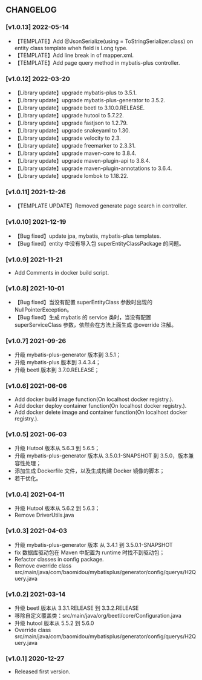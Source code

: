 ## CHANGELOG
### [v1.0.13] 2022-05-14
- 【TEMPLATE】Add @JsonSerialize(using = ToStringSerializer.class) on entity class template wheh field is Long type.
- 【TEMPLATE】Add line break in <sql id="Base_Column_List"> of mapper.xml.
- 【TEMPLATE】Add page query method in mybatis-plus controller.

### [v1.0.12] 2022-03-20
- 【Library update】upgrade mybatis-plus to 3.5.1.
- 【Library update】upgrade mybatis-plus-generator to 3.5.2.
- 【Library update】upgrade beetl to 3.10.0.RELEASE.
- 【Library update】upgrade hutool to 5.7.22.
- 【Library update】upgrade fastjson to 1.2.79.
- 【Library update】upgrade snakeyaml to 1.30.
- 【Library update】upgrade velocity to 2.3.
- 【Library update】upgrade freemarker to 2.3.31.
- 【Library update】upgrade maven-core to 3.8.4.
- 【Library update】upgrade maven-plugin-api to 3.8.4.
- 【Library update】upgrade maven-plugin-annotations to 3.6.4.
- 【Library update】upgrade lombok to 1.18.22.

### [v1.0.11] 2021-12-26
- 【TEMPLATE UPDATE】Removed generate page search in controller.

### [v1.0.10] 2021-12-19
- 【Bug fixed】update jpa, mybatis, mybatis-plus templates.
- 【Bug fixed】entity 中没有导入包 superEntityClassPackage 的问题。

### [v1.0.9] 2021-11-21
- Add Comments in docker build script.

### [v1.0.8] 2021-10-01
- 【Bug fixed】当没有配置 superEntityClass 参数时出现的 NullPointerException。
- 【Bug fixed】生成 mybatis 的 service 类时，当没有配置 superServiceClass 参数，依然会在方法上面生成 @override 注解。

### [v1.0.7] 2021-09-26
- 升级 mybatis-plus-generator 版本到 3.5.1；
- 升级 mybatis-plus 版本到 3.4.3.4；
- 升级 beetl 版本到 3.7.0.RELEASE；

### [v1.0.6] 2021-06-06
- Add docker build image function(On localhost docker registry.).
- Add docker deploy container function(On localhost docker registry.).
- Add docker delete image and container function(On localhost docker registry.).

### [v1.0.5] 2021-06-03
- 升级 Hutool 版本从 5.6.3 到 5.6.5；
- 升级 mybatis-plus-generator 版本从 3.5.0.1-SNAPSHOT 到 3.5.0，版本兼容性处理；
- 添加生成 Dockerfile 文件，以及生成构建 Docker 镜像的脚本；
- 若干优化。

### [v1.0.4] 2021-04-11
- 升级 Hutool 版本从 5.6.2 到 5.6.3；
- Remove DriverUtils.java

### [v1.0.3] 2021-04-03
- 升级 mybatis-plus-generator 版本 从 3.4.1 到 3.5.0.1-SNAPSHOT
- fix 数据库驱动包在 Maven 中配置为 <scope>runtime</scope> 时找不到驱动包；
- Refactor classes in config package.
- Remove override class src/main/java/com/baomidou/mybatisplus/generator/config/querys/H2Query.java

### [v1.0.2] 2021-03-14
- 升级 beetl 版本从 3.3.1.RELEASE 到 3.3.2.RELEASE
- 移除自定义覆盖类：src/main/java/org/beetl/core/Configuration.java
- 升级 hutool 版本从 5.5.2 到 5.6.0
- Override class src/main/java/com/baomidou/mybatisplus/generator/config/querys/H2Query.java

### [v1.0.1] 2020-12-27
- Released first version.